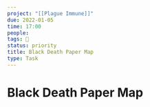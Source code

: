 ```yaml
---
project: "[[Plague Immune]]"
due: 2022-01-05
time: 17:00
people:
tags: 🧨
status: priority
title: Black Death Paper Map
type: Task
---
```


# Black Death Paper Map